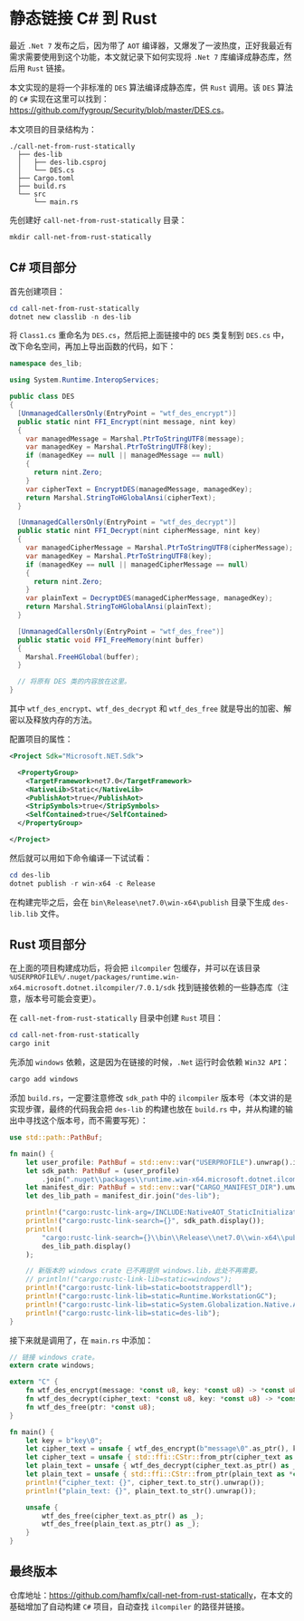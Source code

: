 # 静态链接 C# 到 Rust

最近 `.Net 7` 发布之后，因为带了 `AOT` 编译器，又爆发了一波热度，正好我最近有需求需要使用到这个功能，本文就记录下如何实现将 `.Net 7` 库编译成静态库，然后用 `Rust` 链接。

本文实现的是将一个非标准的 `DES` 算法编译成静态库，供 `Rust` 调用。该 `DES` 算法的 `C#` 实现在这里可以找到：<https://github.com/fygroup/Security/blob/master/DES.cs>。

本文项目的目录结构为：

```plaintext
./call-net-from-rust-statically
  ├── des-lib
  │   ├── des-lib.csproj
  │   └── DES.cs
  ├── Cargo.toml
  ├── build.rs
  └── src
      └── main.rs
```

先创建好 `call-net-from-rust-statically` 目录：

```powershell
mkdir call-net-from-rust-statically
```

## C# 项目部分

首先创建项目：

```powershell
cd call-net-from-rust-statically
dotnet new classlib -n des-lib
```

将 `Class1.cs` 重命名为 `DES.cs`，然后把上面链接中的 `DES` 类复制到 `DES.cs` 中，改下命名空间，再加上导出函数的代码，如下：

```csharp
namespace des_lib;

using System.Runtime.InteropServices;

public class DES
{
  [UnmanagedCallersOnly(EntryPoint = "wtf_des_encrypt")]
  public static nint FFI_Encrypt(nint message, nint key)
  {
    var managedMessage = Marshal.PtrToStringUTF8(message);
    var managedKey = Marshal.PtrToStringUTF8(key);
    if (managedKey == null || managedMessage == null)
    {
      return nint.Zero;
    }
    var cipherText = EncryptDES(managedMessage, managedKey);
    return Marshal.StringToHGlobalAnsi(cipherText);
  }

  [UnmanagedCallersOnly(EntryPoint = "wtf_des_decrypt")]
  public static nint FFI_Decrypt(nint cipherMessage, nint key)
  {
    var managedCipherMessage = Marshal.PtrToStringUTF8(cipherMessage);
    var managedKey = Marshal.PtrToStringUTF8(key);
    if (managedKey == null || managedCipherMessage == null)
    {
      return nint.Zero;
    }
    var plainText = DecryptDES(managedCipherMessage, managedKey);
    return Marshal.StringToHGlobalAnsi(plainText);
  }

  [UnmanagedCallersOnly(EntryPoint = "wtf_des_free")]
  public static void FFI_FreeMemory(nint buffer)
  {
    Marshal.FreeHGlobal(buffer);
  }

  // 将原有 DES 类的内容放在这里。
}
```

其中 `wtf_des_encrypt`、`wtf_des_decrypt` 和 `wtf_des_free` 就是导出的加密、解密以及释放内存的方法。

配置项目的属性：

```xml
<Project Sdk="Microsoft.NET.Sdk">

  <PropertyGroup>
    <TargetFramework>net7.0</TargetFramework>
    <NativeLib>Static</NativeLib>
    <PublishAot>true</PublishAot>
    <StripSymbols>true</StripSymbols>
    <SelfContained>true</SelfContained>
  </PropertyGroup>

</Project>
```

然后就可以用如下命令编译一下试试看：

```powershell
cd des-lib
dotnet publish -r win-x64 -c Release
```

在构建完毕之后，会在 `bin\Release\net7.0\win-x64\publish` 目录下生成 `des-lib.lib` 文件。

## Rust 项目部分

在上面的项目构建成功后，将会把 `ilcompiler` 包缓存，并可以在该目录 `%USERPROFILE%/.nuget/packages/runtime.win-x64.microsoft.dotnet.ilcompiler/7.0.1/sdk` 找到链接依赖的一些静态库（注意，版本号可能会变更）。

在 `call-net-from-rust-statically` 目录中创建 `Rust` 项目：

```powershell
cd call-net-from-rust-statically
cargo init
```

先添加 `windows` 依赖，这是因为在链接的时候，`.Net` 运行时会依赖 `Win32 API`：

```powershell
cargo add windows
```

添加 `build.rs`，一定要注意修改 `sdk_path` 中的 `ilcompiler` 版本号（本文讲的是实现步骤，最终的代码我会把 `des-lib` 的构建也放在 `build.rs` 中，并从构建的输出中寻找这个版本号，而不需要写死）：

```rust
use std::path::PathBuf;

fn main() {
    let user_profile: PathBuf = std::env::var("USERPROFILE").unwrap().into();
    let sdk_path: PathBuf = (user_profile)
        .join(".nuget\\packages\\runtime.win-x64.microsoft.dotnet.ilcompiler\\7.0.1\\sdk");
    let manifest_dir: PathBuf = std::env::var("CARGO_MANIFEST_DIR").unwrap().into();
    let des_lib_path = manifest_dir.join("des-lib");

    println!("cargo:rustc-link-arg=/INCLUDE:NativeAOT_StaticInitialization");
    println!("cargo:rustc-link-search={}", sdk_path.display());
    println!(
        "cargo:rustc-link-search={}\\bin\\Release\\net7.0\\win-x64\\publish",
        des_lib_path.display()
    );

    // 新版本的 windows crate 已不再提供 windows.lib，此处不再需要。
    // println!("cargo:rustc-link-lib=static=windows");
    println!("cargo:rustc-link-lib=static=bootstrapperdll");
    println!("cargo:rustc-link-lib=static=Runtime.WorkstationGC");
    println!("cargo:rustc-link-lib=static=System.Globalization.Native.Aot");
    println!("cargo:rustc-link-lib=static=des-lib");
}
```

接下来就是调用了，在 `main.rs` 中添加：

```rust
// 链接 windows crate。
extern crate windows;

extern "C" {
    fn wtf_des_encrypt(message: *const u8, key: *const u8) -> *const u8;
    fn wtf_des_decrypt(cipher_text: *const u8, key: *const u8) -> *const u8;
    fn wtf_des_free(ptr: *const u8);
}

fn main() {
    let key = b"key\0";
    let cipher_text = unsafe { wtf_des_encrypt(b"message\0".as_ptr(), key.as_ptr()) };
    let cipher_text = unsafe { std::ffi::CStr::from_ptr(cipher_text as *const i8) };
    let plain_text = unsafe { wtf_des_decrypt(cipher_text.as_ptr() as _, key.as_ptr()) };
    let plain_text = unsafe { std::ffi::CStr::from_ptr(plain_text as *const i8) };
    println!("cipher_text: {}", cipher_text.to_str().unwrap());
    println!("plain_text: {}", plain_text.to_str().unwrap());

    unsafe {
        wtf_des_free(cipher_text.as_ptr() as _);
        wtf_des_free(plain_text.as_ptr() as _);
    }
}
```

## 最终版本

仓库地址：<https://github.com/hamflx/call-net-from-rust-statically>，在本文的基础增加了自动构建 `C#` 项目，自动查找 `ilcompiler` 的路径并链接。
